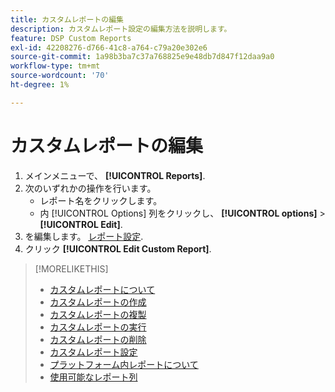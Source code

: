 ```yaml
---
title: カスタムレポートの編集
description: カスタムレポート設定の編集方法を説明します。
feature: DSP Custom Reports
exl-id: 42208276-d766-41c8-a764-c79a20e302e6
source-git-commit: 1a98b3ba7c37a768825e9e48db7d847f12daa9a0
workflow-type: tm+mt
source-wordcount: '70'
ht-degree: 1%

---
```


# カスタムレポートの編集

1. メインメニューで、 **[!UICONTROL Reports]**.
1. 次のいずれかの操作を行います。
   * レポート名をクリックします。
   * 内 [!UICONTROL Options] 列をクリックし、 **[!UICONTROL options]** > **[!UICONTROL Edit]**.
1. を編集します。 [レポート設定](/help/dsp/reports/report-settings.md).
1. クリック **[!UICONTROL Edit Custom Report]**.

>[!MORELIKETHIS]
>
>* [カスタムレポートについて](/help/dsp/reports/report-about.md)
>* [カスタムレポートの作成](/help/dsp/reports/report-create.md)
>* [カスタムレポートの複製](/help/dsp/reports/report-copy.md)
>* [カスタムレポートの実行](/help/dsp/reports/report-run-now.md)
>* [カスタムレポートの削除](/help/dsp/reports/report-delete.md)
>* [カスタムレポート設定](/help/dsp/reports/report-settings.md)
>* [プラットフォーム内レポートについて](/help/dsp/campaign-management/reports/campaign-reports-about.md)
>* [使用可能なレポート列](/help/dsp/reports/report-columns.md)

